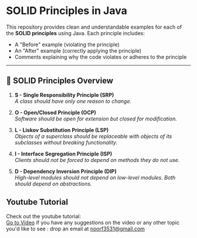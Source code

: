# SOLID Principles in Java

This repository provides clean and understandable examples for each of the **SOLID principles** using Java. Each principle includes:

- A "Before" example (violating the principle)
- An "After" example (correctly applying the principle)
- Comments explaining why the code violates or adheres to the principle

---

## 🌟 SOLID Principles Overview

1. **S - Single Responsibility Principle (SRP)**  
   _A class should have only one reason to change._

2. **O - Open/Closed Principle (OCP)**  
   _Software should be open for extension but closed for modification._

3. **L - Liskov Substitution Principle (LSP)**  
   _Objects of a superclass should be replaceable with objects of its subclasses without breaking functionality._

4. **I - Interface Segregation Principle (ISP)**  
   _Clients should not be forced to depend on methods they do not use._

5. **D - Dependency Inversion Principle (DIP)**  
   _High-level modules should not depend on low-level modules. Both should depend on abstractions._

##  Youtube Tutorial

Check out the youtube tutorial:  
 [Go to Video](https://www.youtube.com/watch?v=rkgL9Msxa1k) 
 if you have any suggestions on the video or any other topic you'd like to see : drop an email at noorf3531@gmail.com
